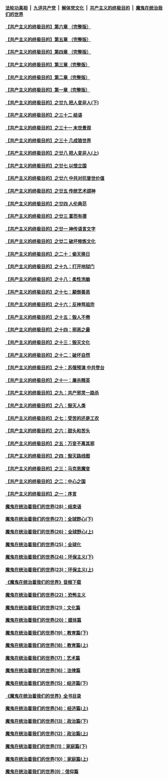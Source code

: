 ####  [法轮功真相](../../../../basic/blob/master/README.md?t=04060401) &nbsp;|&nbsp; [九评共产党](../../../../9ping.md/blob/master/README.md?t=04060401) &nbsp;|&nbsp; [解体党文化](../../../../jtdwh.md/blob/master/README.md?t=04060401)  &nbsp;|&nbsp; [共产主义的终极目的](../../../../gczydzjmd.md/blob/master/README.md?t=04060401) &nbsp;|&nbsp; [魔鬼在统治我们的世界](../../../../mgztzwmdsj.md/blob/master/README.md?t=04060401) 

#### [【共产主义的终极目的】第六章 （完整版）](../pages/nsc422/n11428913.md?t=04060401) 

#### [【共产主义的终极目的】第五章 （完整版）](../pages/nsc422/n11428912.md?t=04060401) 

#### [【共产主义的终极目的】第四章 （完整版）](../pages/nsc422/n11428907.md?t=04060401) 

#### [【共产主义的终极目的】第三章（完整版）](../pages/nsc422/n11428848.md?t=04060401) 

#### [【共产主义的终极目的】第二章（完整版）](../pages/nsc422/n11428831.md?t=04060401) 

#### [【共产主义的终极目的】第一章（完整版）](../pages/nsc422/n11417651.md?t=04060401) 

#### [【共产主义的终极目的】之廿九 把人变非人(下)](../pages/nsc422/n11344140.md?t=04060401) 

#### [【共产主义的终极目的】之三十二 结语](../pages/nsc422/n11360535.md?t=04060401) 

#### [【共产主义的终极目的】之三十一 末世景观](../pages/nsc422/n11351129.md?t=04060401) 

#### [【共产主义的终极目的】之三十 几成狼世界](../pages/nsc422/n11348280.md?t=04060401) 

#### [【共产主义的终极目的】之廿八 把人变非人(上)](../pages/nsc422/n11340492.md?t=04060401) 

#### [【共产主义的终极目的】之廿七 以恨立国](../pages/nsc422/n11336944.md?t=04060401) 

#### [【共产主义的终极目的】之廿六 中共对抗普世价值](../pages/nsc422/n11324785.md?t=04060401) 

#### [【共产主义的终极目的】之廿五 传统艺术颂神](../pages/nsc422/n11296396.md?t=04060401) 

#### [【共产主义的终极目的】之廿四 人伦典范](../pages/nsc422/n11296397.md?t=04060401) 

#### [【共产主义的终极目的】之廿三 富而有德](../pages/nsc422/n11283598.md?t=04060401) 

#### [【共产主义的终极目的】之廿一 神传语言文字](../pages/nsc422/n11263265.md?t=04060401) 

#### [【共产主义的终极目的】之廿二 破坏修炼文化](../pages/nsc422/n11245728.md?t=04060401) 

#### [【共产主义的终极目的】之二十：偷天换日](../pages/nsc422/n11238846.md?t=04060401) 

#### [【共产主义的终极目的】之十九：打开地狱门](../pages/nsc422/n11206376.md?t=04060401) 

#### [【共产主义的终极目的】之十八：柔性洗脑](../pages/nsc422/n11199994.md?t=04060401) 

#### [【共产主义的终极目的】之十七：颠倒善恶](../pages/nsc422/n11179782.md?t=04060401) 

#### [【共产主义的终极目的】之十六：反神骂祖宗](../pages/nsc422/n11166798.md?t=04060401) 

#### [【共产主义的终极目的】之十五：毁人不倦](../pages/nsc422/n11166792.md?t=04060401) 

#### [【共产主义的终极目的】之十四：邪恶之最](../pages/nsc422/n11150249.md?t=04060401) 

#### [【共产主义的终极目的】之十三：毁灭文化](../pages/nsc422/n11135227.md?t=04060401) 

#### [【共产主义的终极目的】之十二：破坏自然](../pages/nsc422/n11135214.md?t=04060401) 

#### [【共产主义的终极目的】之十：苏俄预演 中共登台](../pages/nsc422/n11118424.md?t=04060401) 

#### [【共产主义的终极目的】之十一：屠杀精英](../pages/nsc422/n11118442.md?t=04060401) 

#### [【共产主义的终极目的】之九：共产邪灵一路杀](../pages/nsc422/n11114139.md?t=04060401) 

#### [【共产主义的终极目的】之八：毁灭人类](../pages/nsc422/n11108503.md?t=04060401) 

#### [【共产主义的终极目的】之七：受苦的还是工农](../pages/nsc422/n11101809.md?t=04060401) 

#### [【共产主义的终极目的】之六：甜头和苦头](../pages/nsc422/n11096971.md?t=04060401) 

#### [【共产主义的终极目的】之五：万变不离其邪](../pages/nsc422/n11091285.md?t=04060401) 

#### [【共产主义的终极目的】之四：毁灭路线图](../pages/nsc422/n11086284.md?t=04060401) 

#### [【共产主义的终极目的】之三：马克思魔变](../pages/nsc422/n11061941.md?t=04060401) 

#### [【共产主义的终极目的】之二：中心之国](../pages/nsc422/n11047728.md?t=04060401) 

#### [【共产主义的终极目的】之一：序言](../pages/nsc422/n11086077.md?t=04060401) 

#### [魔鬼在统治着我们的世界(28)：结束语](../pages/nsc422/n10936246.md?t=04060401) 

#### [魔鬼在统治着我们的世界(27)：全球野心(下)](../pages/nsc422/n10928319.md?t=04060401) 

#### [魔鬼在统治着我们的世界(26)：全球野心(上)](../pages/nsc422/n10900318.md?t=04060401) 

#### [魔鬼在统治着我们的世界(25)：全球化](../pages/nsc422/n10788205.md?t=04060401) 

#### [魔鬼在统治着我们的世界(24)：环保主义(下)](../pages/nsc422/n10695307.md?t=04060401) 

#### [魔鬼在统治着我们的世界(23)：环保主义(上)](../pages/nsc422/n10688613.md?t=04060401) 

#### [《魔鬼在统治着我们的世界》音频下载](../pages/nsc422/n10635553.md?t=04060401) 

#### [魔鬼在统治着我们的世界(22)：恐怖主义](../pages/nsc422/n10614727.md?t=04060401) 

#### [魔鬼在统治着我们的世界(21)：文化篇](../pages/nsc422/n10597706.md?t=04060401) 

#### [魔鬼在统治着我们的世界(20)：媒体篇](../pages/nsc422/n10586579.md?t=04060401) 

#### [魔鬼在统治着我们的世界(19)：教育篇(下)](../pages/nsc422/n10564808.md?t=04060401) 

#### [魔鬼在统治着我们的世界(18)：教育篇(上)](../pages/nsc422/n10526970.md?t=04060401) 

#### [魔鬼在统治着我们的世界(17)：艺术篇](../pages/nsc422/n10499093.md?t=04060401) 

#### [魔鬼在统治着我们的世界(16)：法律篇](../pages/nsc422/n10485969.md?t=04060401) 

#### [魔鬼在统治着我们的世界(15)：经济篇(下)](../pages/nsc422/n10469975.md?t=04060401) 

#### [《魔鬼在统治着我们的世界》全书目录](../pages/nsc422/n10464261.md?t=04060401) 

#### [魔鬼在统治着我们的世界(14)：经济篇(上)](../pages/nsc422/n10457370.md?t=04060401) 

#### [魔鬼在统治着我们的世界(13)：政治篇(下)](../pages/nsc422/n10448270.md?t=04060401) 

#### [魔鬼在统治着我们的世界(12)：政治篇(上)](../pages/nsc422/n10444576.md?t=04060401) 

#### [魔鬼在统治着我们的世界(11)：家庭篇(下)](../pages/nsc422/n10440961.md?t=04060401) 

#### [魔鬼在统治着我们的世界(10)：家庭篇(上)](../pages/nsc422/n10435448.md?t=04060401) 

#### [魔鬼在统治着我们的世界(9)：信仰篇](../pages/nsc422/n10432159.md?t=04060401) 

